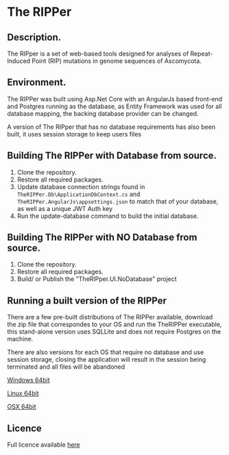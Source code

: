 # The RIPPer

## Description.
The RIPper is a set of web-based tools designed for analyses of Repeat-Induced Point (RIP) mutations in genome sequences of Ascomycota.

## Environment.

The RIPPer was built using Asp.Net Core with an AngularJs based front-end and Postgres running as the database, as Entity Framework was used for all database mapping, the backing database provider can be changed.

A version of The RIPper that has no database requirements has also been built, it uses session storage to keep users files

## Building The RIPPer with Database from source.

1. Clone the repository.
2. Restore all required packages.
3. Update database connection strings found in `TheRIPPer.Db\ApplicationDbContext.cs` and `TheRIPPer.AngularJs\appsettings.json` to match that of your database, as well as a unique JWT Auth key
4. Run the update-database command to build the initial database.


## Building The RIPPer with NO Database from source.
1. Clone the repository.
2. Restore all required packages.
3. Build/ or Publish the "TheRIPper.UI.NoDatabase" project

## Running a built version of the RIPPer

There are a few pre-built distributions of The RIPPer available, download the zip file that correspondes to your OS and run the TheRIPPer executable, this stand-alone version uses SQLLite and does not require Postgres on the machine.

There are also versions for each OS that require no database and use session storage, closing the application will result in the session being terminated and all files will be abandoned 

[Windows 64bit](https://github.com/TheRIPper-Fungi/TheRIPper/releases/download/latest/The.RIPper.-.Windows.-.64-Bit.zip)

[Linux 64bit](https://github.com/TheRIPper-Fungi/TheRIPper/releases/download/latest-linux/The.RIPper.-.Linux.-.64-Bit.zip)

[OSX 64bit](https://github.com/TheRIPper-Fungi/TheRIPper/releases/download/latest-osx/OSX.64bit.zip)

## Licence

Full licence available [here](https://github.com/TheRIPper-Fungi/TheRIPPer/blob/master/LICENSE)

